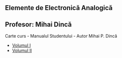 ## Elemente de Electronică Analogică
Profesor: Mihai Dincă
---------
Carte curs - Manualul Studentului - Autor Mihai P. Dincă
* [Volumul I](http://oradefizica.ro/universitate/Electronica-Manualul%20Studentului%20vol%20I.rar)
* [Volumul II](http://oradefizica.ro/universitate/Electronica-Manualul%20Studentului%20vol%20II.rar)
